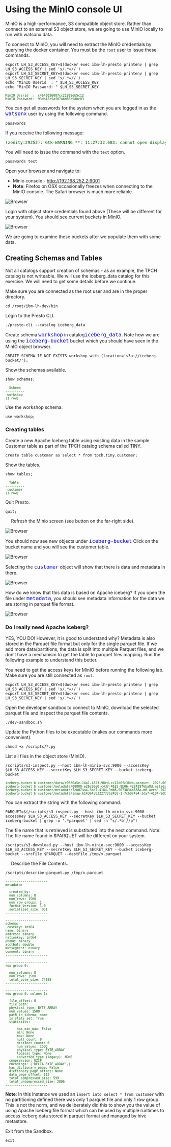 # Using the MinIO console UI
MinIO is a high-performance, S3 compatible object store. Rather than connect to an external S3 object store, we are going to use MinIO locally to run with  watsonx.data.

To connect to MinIO, you will need to extract the MinIO credentials by querying the docker container. You must be the `root` user to issue these commands.
```
export LH_S3_ACCESS_KEY=$(docker exec ibm-lh-presto printenv | grep LH_S3_ACCESS_KEY | sed 's/.*=//')
export LH_S3_SECRET_KEY=$(docker exec ibm-lh-presto printenv | grep LH_S3_SECRET_KEY | sed 's/.*=//')
echo "MinIO Userid  : " $LH_S3_ACCESS_KEY
echo "MinIO Password: " $LH_S3_SECRET_KEY
```
<pre style="font-size: small; color: darkgreen; overflow: auto">
MinIO Userid  :  c4643026087cc21989eb5c12
MinIO Password:  93da45c5af87abd86c9dbc83
</pre>

You can get all passwords for the system when you are logged in as the <code style="color:blue;font-size:medium;">watsonx</code> user by using the following command.
```
passwords
```

If you receive the following message:
<pre style="font-size: medium; color: darkgreen; overflow: auto">
(zenity:29252): Gtk-WARNING **: 11:27:32.683: cannot open display:
</pre>

You will need to issue the command with the `text` option.
```
passwords text
```

Open your browser and navigate to:

   * Minio console - <a href="http://192.168.252.2:9001" target="_blank">http://192.168.252.2:9001</a>
   * **Note**: Firefox on OSX occasionally freezes when connecting to the MinIO console. The Safari browser is much more reliable.
   
![Browser](wxd-images/minio-logon.png)


Login with object store credentials found above (These will be different for your system). You should see current buckets in MinIO.

![Browser](wxd-images/minio-objects.png)

We are going to examine these buckets after we populate them with some data.
 
## Creating Schemas and Tables

Not all catalogs support creation of schemas - as an example, the TPCH catalog is not writeable. We will use the iceberg_data catalog for this exercise. We will need to get some details before we continue.

Make sure you are connected as the root user and are in the proper directory.

```
cd /root/ibm-lh-dev/bin
```

Login to the Presto CLI.
```
./presto-cli --catalog iceberg_data
```
Create schema <code style="color:blue;font-size:medium;">workshop</code> in catalog<code style="color:blue;font-size:medium;">iceberg_data</code>. Note how we are using the <code style="color:blue;font-size:medium;">iceberg-bucket</code> bucket which you should have seen in the MinIO object browser.
```
CREATE SCHEMA IF NOT EXISTS workshop with (location='s3a://iceberg-bucket/');
```
Show the schemas available.
```
show schemas;
```
<pre style="font-size: small; color: darkgreen; overflow: auto">
  Schema  
----------
 workshop
(1 row)
</pre>

Use the workshop schema.
```
use workshop;
```
### Creating tables

Create a new Apache Iceberg table using existing data in the sample Customer table as part of the TPCH catalog schema called TINY.
```
create table customer as select * from tpch.tiny.customer;
```

Show the tables.
```
show tables;
```
<pre style="font-size: small; color: darkgreen; overflow: auto">
  Table   
----------
 customer 
(1 row)
</pre>

Quit Presto.
```
quit;
```
 
Refresh the Minio screen (see button on the far-right side).

![Browser](wxd-images/minio-refresh.png)
 
You should now see new objects under <code style="color:blue;font-size:medium;">iceberg-bucket</code> Click on the bucket name and you will see the customer table.

![Browser](wxd-images/minio-customer.png)
 
Selecting the <code style="color:blue;font-size:medium;">customer</code> object will show that there is data and metadata in there.

![Browser](wxd-images/minio-customer-data.png)
 
How do we know that this data is based on Apache iceberg? If you open the file under <code style="color:blue;font-size:medium;">metadata</code>, you should see metadata information for the data we are storing in parquet file format. 

![Browser](wxd-images/minio-customer-metadata.png)
 
### Do I really need Apache Iceberg?

YES, YOU DO! However, it is good to understand why? Metadata is also stored in the Parquet file format but only for the single parquet file. If we add more data/partitions, the data is split into multiple Parquet files, and we don’t have a mechanism to get the table to parquet files mapping. Run the following example to understand this better.

You need to get the access keys for MinIO before running the following lab. Make sure you are still connected as `root`.
```
export LH_S3_ACCESS_KEY=$(docker exec ibm-lh-presto printenv | grep LH_S3_ACCESS_KEY | sed 's/.*=//')
export LH_S3_SECRET_KEY=$(docker exec ibm-lh-presto printenv | grep LH_S3_SECRET_KEY | sed 's/.*=//')
```
Open the developer sandbox to connect to MinIO, download the selected parquet file and inspect the parquet file contents.
```
./dev-sandbox.sh
```

Update the Python files to be executable (makes our commands more convenient).
```
chmod +x /scripts/*.py
```

List all files in the object store (MinIO).
```
/scripts/s3-inspect.py --host ibm-lh-minio-svc:9000 --accessKey $LH_S3_ACCESS_KEY --secretKey $LH_S3_SECRET_KEY --bucket iceberg-bucket
```

<pre style="font-size: small; color: darkgreen; overflow: auto">
iceberg-bucket b'customer/data/e9536a5e-14a1-4823-98ed-cc22d6fc38db.parquet' 2023-06-06 14:31:47.778000+00:00 6737d7268fcb3eb459b675f27f716f48 75373 None
iceberg-bucket b'customer/metadata/00000-e26c56e0-c4d7-4625-8b06-422429f6ba8d.metadata.json' 2023-06-06 14:31:48.629000+00:00 2e722c7dd83c1dd260a7e6c9503c0e04 3272 None
iceberg-bucket b'customer/metadata/7cb074a4-3da7-4184-9db8-567383bb588a-m0.avro' 2023-06-06 14:31:48.401000+00:00 655a5568207cc399b8297f1488ef77e7 6342 None
iceberg-bucket b'customer/metadata/snap-6143645832277262458-1-7cb074a4-3da7-4184-9db8-567383bb588a.avro' 2023-06-06 14:31:48.445000+00:00 0c3714299d43ae86a46eabdcaac1351e 3753 None
</pre>

You can extract the string with the following command.
```
PARQUET=$(/scripts/s3-inspect.py --host ibm-lh-minio-svc:9000 --accessKey $LH_S3_ACCESS_KEY --secretKey $LH_S3_SECRET_KEY --bucket iceberg-bucket | grep -o '.*parquet' | sed -n "s/.*b'//p")
```

The file name that is retrieved is substituted into the next command.
Note: The file name found in $PARQUET will be different on your system.
```
/scripts/s3-download.py --host ibm-lh-minio-svc:9000 --accessKey $LH_S3_ACCESS_KEY --secretKey $LH_S3_SECRET_KEY --bucket iceberg-bucket --srcFile $PARQUET --destFile /tmp/x.parquet
```
 
Describe the File Contents.
```
/scripts/describe-parquet.py /tmp/x.parquet
```
<pre style="font-size: small; color: darkgreen; overflow: auto">
----------------------
metadata: 
  <pyarrow._parquet.FileMetaData object at 0x7f8a80353e50>
  created_by: 
  num_columns: 8
  num_rows: 1500
  num_row_groups: 1
  format_version: 1.0
  serialized_size: 851
----------------------

----------------------
schema:  
 custkey: int64
name: binary
address: binary
nationkey: int64
phone: binary
acctbal: double
mktsegment: binary
comment: binary
----------------------

----------------------
row group 0:  
 <pyarrow._parquet.RowGroupMetaData object at 0x7f8a80374090>
  num_columns: 8
  num_rows: 1500
  total_byte_size: 74555
----------------------

----------------------
row group 0, column 1:  
 <pyarrow._parquet.ColumnChunkMetaData object at 0x7f8a7fb36310>
  file_offset: 0
  file_path: 
  physical_type: BYTE_ARRAY
  num_values: 1500
  path_in_schema: name
  is_stats_set: True
  statistics:
    <pyarrow._parquet.Statistics object at 0x7f8a7fb36360>
      has_min_max: False
      min: None
      max: None
      null_count: 0
      distinct_count: 0
      num_values: 1500
      physical_type: BYTE_ARRAY
      logical_type: None
      converted_type (legacy): NONE
  compression: GZIP
  encodings: ('DELTA_BYTE_ARRAY',)
  has_dictionary_page: False
  dictionary_page_offset: None
  data_page_offset: 112
  total_compressed_size: 599
  total_uncompressed_size: 2806
----------------------
</pre>

**Note**: In this instance we used an `insert into select * from customer` with no partitioning defined there was only 1 parquet file and only 1 row group. This is not the norm, and we deliberately did this to show you the value of using Apache Iceberg file format which can be used by multiple runtimes to access Iceberg data stored in parquet format and managed by hive metastore.

Exit from the Sandbox.
```
exit
```